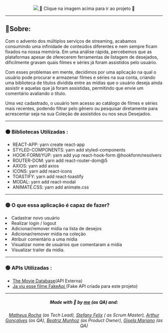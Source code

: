 <div align="center">
  <a href="https://capstone-m3-zeta.vercel.app/" >
    <img src="https://user-images.githubusercontent.com/93724854/170270103-53a235ab-f796-4ba0-b133-d3f665679770.svg"  />   
  </a>
  <span >🔺 Clique na imagem acima para ir ao projeto 🔺</span>
</div>
<hr/>
<h2>🔴Sobre: </h2>
<p>Com o advento dos múltiplos serviços de streaming, acabamos consumindo uma infinidade de conteúdos diferentes e nem sempre ficam fixados na nossa memória. Em uma análise rápida, percebemos que as plataformas apesar de oferecerem ferramentas de listagem de desejados, dificilmente gravam quais filmes e séries já foram assistidos pelo usuário. </p>

<p>Com esses problemas em mente, decidimos por uma aplicação na qual o usuário pode procurar e armazenar filmes e séries na sua conta, criando uma biblioteca de títulos dividida entre as mídias que o usuário deseja ainda assistir e aquelas que já foram assistidas, permitindo que envie um comentário avaliando o título. </p>

<p>Uma vez cadastrado, o usuário tem acesso ao catálogo de filmes e séries mais recentes, podendo filtrar pelo gênero ou pesquisar diretamente para acrescentar seja na sua Coleção de assistidos ou nos seus Desejados.</p>
<hr/>
<h3>🟠 Bibliotecas Utilizadas : </h3>
<ul>
  <li>REACT-APP: yarn create react-app</li>
  <li>STYLED-COMPONENTS: yarn add styled-components</li>
  <li>HOOK-FORM/YUP: yarn add yup react-hook-form @hookform/resolvers</li>
  <li>ROUTER-DOM: yarn add react-router-dom@5</li>
  <li>AXIOS: yarn add axios</li>
  <li>ICONS: yarn add react-icons</li>
  <li>TOASTIFY: yarn add react-toastify</li>
  <li>MODAL: yarn add react-modal</li>
  <li>ANIMATE.CSS: yarn add animate.css</li>
</ul>
<hr/>
<h3>🟡 O que essa aplicação é capaz de fazer? </h3>
<li> Cadastrar novo usuário</li>
<li> Realizar login / logout</li>
<li> Adicionar/remover mídia na lista de desejos</li>
<li> Adicionar/remover mídia na coleção</li>
<li> Atribuir comentário a uma mídia </li>
<li> Visualizar nome de usuários que comentaram a mídia </li>
<li> Visualizar trailer da mídia.</li>
<hr/>
<h3>🟢 APIs Utilizadas : </h3>
<ul>
  <li><a href="https://developers.themoviedb.org/3/getting-started/introduction">The Movie Database</a>(API Externa)</li>
  <li><a href="https://github.com/imrochamatheus/ja-viu-esse-filme-fakeapi">Ja viu esse filme FakeApi </a>(Fake API criada para este projeto)</li>  
</ul>
<hr/>
<div align="center">
  <h5> Made with 💙 by <a href="https://github.com/tryndadi">me</a> (as QA) and:</h5>
<h6> <a href="https://github.com/imrochamatheus">Matheus Rocha</a> (as Tech Lead), <a href="https://github.com/stefanyfellix">Stefany Felix</a> ( as Scrum Master), <a href="https://github.com/arthur-r-goncalves">Arthur Gonçalves</a> (as QA), <a href="https://github.com/beatrizmunhozl">Beatriz Munhoz</a> (as Product Owner), <a href="https://github.com/gisela-mariano">Gisela Mariano</a> (as QA)</h6>
</div>
